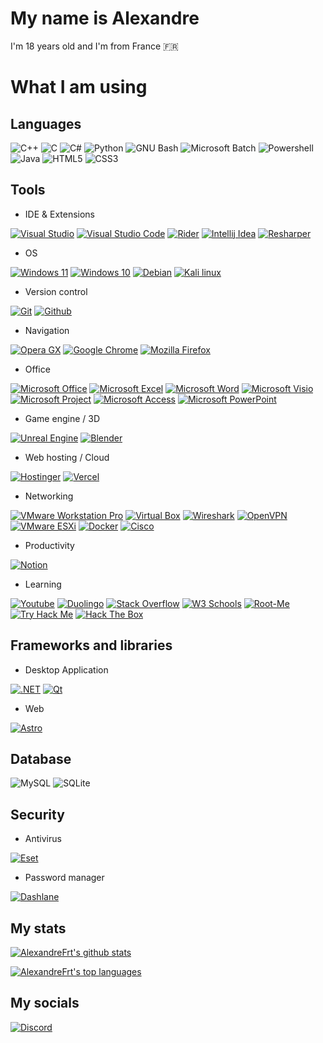 # My name is Alexandre

I'm 18 years old and I'm from France 🇫🇷

# What I am using

## Languages
![C++](https://img.shields.io/badge/C%2B%2B-00599C?style=for-the-badge&logo=c%2B%2B&logoColor=white)
![C](https://img.shields.io/badge/C-00599C?style=for-the-badge&logo=c&logoColor=white)
![C#](https://img.shields.io/badge/c%23-662079.svg?style=for-the-badge&logo=csharp&logoColor=white)
![Python](https://img.shields.io/badge/Python-3776AB?style=for-the-badge&logo=python&logoColor=white)
![GNU Bash](https://img.shields.io/badge/GNU%20Bash-121011.svg?style=for-the-badge&logo=GNU-Bash&logoColor=white)
![Microsoft Batch](https://img.shields.io/badge/Microsoft_Batch-121011?style=for-the-badge&logo=gnu-bash&logoColor=white)
![Powershell](https://img.shields.io/badge/PowerShell-0277BD.svg?style=for-the-badge&logo=PowerShell&logoColor=white)
![Java](https://img.shields.io/badge/Java-ED8B00?style=for-the-badge&logo=openjdk&logoColor=white)
![HTML5](https://img.shields.io/badge/html5-%23E34F26.svg?style=for-the-badge&logo=html5&logoColor=white)
![CSS3](https://img.shields.io/badge/css3-%231572B6.svg?style=for-the-badge&logo=css3&logoColor=white)

## Tools

+ IDE & Extensions

[![Visual Studio](https://img.shields.io/badge/Visual%20Studio-5C2D91.svg?style=for-the-badge&logo=visual-studio&logoColor=white)](https://visualstudio.microsoft.com)
[![Visual Studio Code](https://img.shields.io/badge/Visual%20Studio%20Code-0078d7.svg?style=for-the-badge&logo=visual-studio-code&logoColor=white)](https://code.visualstudio.com)
[![Rider](https://img.shields.io/badge/Rider-000000?style=for-the-badge&logo=Rider&logoColor=white)](https://www.jetbrains.com/rider)
[![Intellij Idea](https://img.shields.io/badge/IntelliJ_IDEA-000000.svg?style=for-the-badge&logo=intellij-idea&logoColor=white)](https://www.jetbrains.com/idea)
[![Resharper](https://img.shields.io/badge/ReSharper-000000.svg?style=for-the-badge&logo=ReSharper&logoColor=white)](https://www.jetbrains.com/resharper)

+ OS

[![Windows 11](https://img.shields.io/badge/Windows%2011-0078D4.svg?style=for-the-badge&logo=Windows-11&logoColor=white)](https://www.microsoft.com/en-us/windows)
[![Windows 10](https://img.shields.io/badge/Windows%2010-0078D6.svg?style=for-the-badge&logo=Windows-10&logoColor=white)](https://www.microsoft.com/en-us/software-download/windows10)
[![Debian](https://img.shields.io/badge/Debian-D70A53?style=for-the-badge&logo=debian&logoColor=white)](https://www.debian.org)
[![Kali linux](https://img.shields.io/badge/Kali_Linux-557C94?style=for-the-badge&logo=kali-linux&logoColor=white)](https://www.kali.org)

+ Version control

[![Git](https://camo.githubusercontent.com/f38298638f10774e1f0205a1111dff4a7675c0ed8600356f28e8276c2bab8235/68747470733a2f2f696d672e736869656c64732e696f2f62616467652f4769742d4630353033323f7374796c653d666f722d7468652d6261646765266c6f676f3d676974266c6f676f436f6c6f723d7768697465)](https://git-scm.com)
[![Github](https://camo.githubusercontent.com/fd499f0e176b319238be1f69a8baf80399cfbf5c4d3bc9e4717ca4c83960bb31/68747470733a2f2f696d672e736869656c64732e696f2f62616467652f4769746875622d3138313731373f7374796c653d666f722d7468652d6261646765266c6f676f3d676974687562266c6f676f436f6c6f723d7768697465)](https://github.com)

+ Navigation

[![Opera GX](https://img.shields.io/badge/Opera%20GX-EE2950.svg?style=for-the-badge&logo=Opera-GX&logoColor=white)](https://www.opera.com)
[![Google Chrome](https://img.shields.io/badge/Google%20Chrome-4285F4?style=for-the-badge&logo=GoogleChrome&logoColor=white)](https://www.google.com/intl/en/chrome/)
[![Mozilla Firefox](https://img.shields.io/badge/Firefox_Browser-FF7139?style=for-the-badge&logo=Firefox-Browser&logoColor=white)](https://www.mozilla.org/en/firefox/)

+ Office

[![Microsoft Office](https://img.shields.io/badge/Microsoft_Office-D83B01?style=for-the-badge&logo=microsoft-office&logoColor=white)](https://www.office.com)
[![Microsoft Excel](https://img.shields.io/badge/Microsoft_Excel-217346?style=for-the-badge&logo=microsoft-excel&logoColor=white)](https://www.microsoft.com/en-us/microsoft-365/excel)
[![Microsoft Word](https://img.shields.io/badge/Microsoft_Word-2B579A?style=for-the-badge&logo=microsoft-word&logoColor=white)](https://www.microsoft.com/en-us/microsoft-365/word)
[![Microsoft Visio](https://img.shields.io/badge/Microsoft_Visio-3955A3?style=for-the-badge&logo=microsoft-visio&logoColor=white)](https://www.microsoft.com/en-us/microsoft-365/visio)
[![Microsoft Project](https://custom-icon-badges.demolab.com/badge/Microsoft%20Project-217346?style=for-the-badge&logo=microsoft-project)](https://www.eset.com/)
[![Microsoft Access](https://img.shields.io/badge/Microsoft_Access-AF1B2D?style=for-the-badge&logo=microsoft-access&logoColor=white)](https://www.microsoft.com/en-us/microsoft-365/access)
[![Microsoft PowerPoint](https://img.shields.io/badge/Microsoft_PowerPoint-C14320?style=for-the-badge&logo=microsoft-powerpoint&logoColor=white)](https://www.microsoft.com/en-us/microsoft-365/powerpoint)

+ Game engine / 3D

[![Unreal Engine](https://img.shields.io/badge/Unreal%20Engine-0E1128.svg?style=for-the-badge&logo=Unreal-Engine&logoColor=white)](https://www.unrealengine.com)
[![Blender](https://img.shields.io/badge/blender-%23F5792A.svg?style=for-the-badge&logo=blender&logoColor=white)](https://www.blender.org)

+ Web hosting / Cloud

[![Hostinger](https://img.shields.io/badge/Hostinger-673DE6.svg?style=for-the-badge&logo=Hostinger&logoColor=white)](https://www.hostinger.fr)
[![Vercel](https://img.shields.io/badge/Vercel-000000?style=for-the-badge&logo=vercel&logoColor=white)](https://vercel.com)

+ Networking

[![VMware Workstation Pro](https://custom-icon-badges.demolab.com/badge/VMWARE%20WORKSATION%20PRO-004562?style=for-the-badge&logo=vmware-workstation)](https://www.vmware.com/products/workstation-pro.html)
[![Virtual Box](https://img.shields.io/badge/VirtualBox-183A61.svg?style=for-the-badge&logo=VirtualBox&logoColor=white)](https://www.virtualbox.org)
[![Wireshark](https://img.shields.io/badge/Wireshark-1679A7.svg?style=for-the-badge&logo=Wireshark&logoColor=white)](https://www.wireshark.org)
[![OpenVPN](https://img.shields.io/badge/OpenVPN-EA7E20.svg?style=for-the-badge&logo=OpenVPN&logoColor=white)](https://openvpn.net)
[![VMware ESXi](https://img.shields.io/badge/VMware%20ESXi-6B9837.svg?style=for-the-badge&logo=VMware&logoColor=white)](https://www.vmware.com/products/esxi-and-esx.html)
[![Docker](https://img.shields.io/badge/Docker-2496ED.svg?style=for-the-badge&logo=Docker&logoColor=white)](https://www.docker.com)
[![Cisco](https://img.shields.io/badge/Cisco-1BA0D7.svg?style=for-the-badge&logo=Cisco&logoColor=white)](https://www.cisco.com)

+ Productivity

[![Notion](https://img.shields.io/badge/Notion-%23000000.svg?style=for-the-badge&logo=notion&logoColor=white)](https://www.notion.so)

+ Learning

[![Youtube](https://img.shields.io/badge/YouTube-FF0000.svg?style=for-the-badge&logo=YouTube&logoColor=white)](https://www.youtube.com)
[![Duolingo](https://img.shields.io/badge/Duolingo-58CC02.svg?style=for-the-badge&logo=Duolingo&logoColor=white)](https://www.duolingo.com)
[![Stack Overflow](https://img.shields.io/badge/Stack%20Overflow-F58025.svg?style=for-the-badge&logo=Stack-Overflow&logoColor=white)](https://stackoverflow.com)
[![W3 Schools](https://img.shields.io/badge/W3Schools-04AA6D.svg?style=for-the-badge&logo=W3Schools&logoColor=white)](https://www.w3schools.com)
[![Root-Me](https://img.shields.io/badge/Root%20Me-000000.svg?style=for-the-badge&logo=Root-Me&logoColor=white)](https://www.root-me.org)
[![Try Hack Me](https://img.shields.io/badge/TryHackMe-212C42.svg?style=for-the-badge&logo=TryHackMe&logoColor=white)](https://tryhackme.com)
[![Hack The Box](https://img.shields.io/badge/Hack%20The%20Box-9FEF00.svg?style=for-the-badge&logo=Hack-The-Box&logoColor=black)](https://www.hackthebox.com)

## Frameworks and libraries

+ Desktop Application

[![.NET](https://img.shields.io/badge/.NET-512BD4.svg?style=for-the-badge&logo=dotnet&logoColor=white)](https://dotnet.microsoft.com)
[![Qt](https://img.shields.io/badge/Qt-41CD52.svg?style=for-the-badge&logo=Qt&logoColor=white)](https://www.qt.io)

+ Web

[![Astro](https://img.shields.io/badge/astro-%232C2052.svg?style=for-the-badge&logo=astro&logoColor=white)](https://astro.build)

## Database

![MySQL](https://img.shields.io/badge/mysql-%2300f.svg?style=for-the-badge&logo=mysql&logoColor=white)
![SQLite](https://img.shields.io/badge/sqlite-%2307405e.svg?style=for-the-badge&logo=sqlite&logoColor=white)

## Security

+ Antivirus

[![Eset](https://custom-icon-badges.demolab.com/badge/ESET%20SECURITY-008f9c?style=for-the-badge&logo=eset-logo)](https://www.eset.com)

+ Password manager

[![Dashlane](https://img.shields.io/badge/Dashlane-09363F.svg?style=for-the-badge&logo=Dashlane&logoColor=white)](https://dashlane.com)

## My stats

[![AlexandreFrt's github stats](https://github-readme-stats.vercel.app/api?username=AlexandreFrt&show_icons=true&theme=dracula)](https://github.com/anuraghazra/github-readme-stats)

[![AlexandreFrt's top languages](https://github-readme-stats.vercel.app/api/top-langs/?username=AlexandreFrt&show_icons=true&theme=dracula)](https://github.com/anuraghazra/github-readme-stats)
<!--
[![Sparkline](https://stars.medv.io/AlexandreFrt/badges.svg)](https://stars.medv.io/AlexandreFrt/badges)
-->
## My socials

[![Discord](https://img.shields.io/badge/Discord-%235865F2.svg?style=for-the-badge&logo=discord&logoColor=white)](https://discordapp.com/users/782228031342510100)
